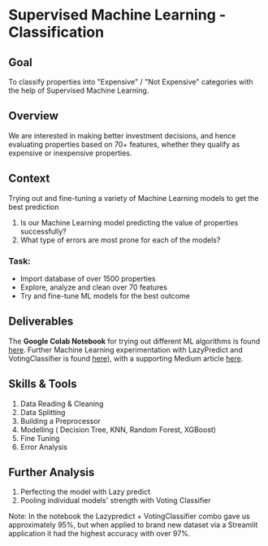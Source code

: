 # Supervised Machine Learning - Classification
## Goal
To classify properties into "Expensive" / "Not Expensive" categories with the help of Supervised Machine Learning.  

## Overview 
We are interested in making better investment decisions, and hence evaluating properties based on 70+ features, whether they qualify as expensive or inexpensive properties.

## Context
Trying out and fine-tuning a variety of Machine Learning models to get the best prediction

1. Is our Machine Learning model predicting the value of properties successfully?
2. What type of errors are most prone for each of the models?

### Task: 
* Import database of over 1500 properties
* Explore, analyze and clean over 70 features
* Try and fine-tune ML models for the best outcome

## Deliverables
The **Google Colab Notebook** for trying out different ML algorithms is found [here](https://github.com/Cintia0528/Project-6-Supervised-Machine-Learning---Classification/blob/1c9d84d012a3df27d01b413010a3be04dec79acf/5_b_Housing_Model_Selection_.ipynb).
Further Machine Learning experimentation with LazyPredict and VotingClassifier is found [here](https://github.com/Cintia0528/Project-6-Supervised-Machine-Learning--Classification-/blob/aa13379741c4444573b21000712825789fd7ef70/5_c_Housing_Model_Selection_LazyPredict%20(1).ipynb)), with a supporting Medium article [here](https://medium.com/@ubp0528/another-ml-puzzle-decoding-the-factors-behind-expensive-homes-a6f096aa91e1).

## Skills & Tools
1. Data Reading & Cleaning 
2. Data Splitting 
3. Building a Preprocessor
4. Modelling ( Decision Tree, KNN, Random Forest, XGBoost)
5. Fine Tuning
6. Error Analysis

## Further Analysis
1. Perfecting the model with Lazy predict
2. Pooling individual models' strength with Voting Classifier

Note: In the notebook the Lazypredict + VotingClassifier combo gave us approximately 95%, but when applied to brand new dataset via a Streamlit application it had the highest accuracy with over 97%.  
